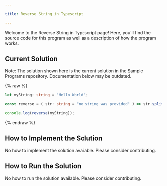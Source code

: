 ```yaml
---

title: Reverse String in Typescript

---
```


Welcome to the Reverse String in Typescript page! Here, you'll find the source code for this program as well as a description of how the program works.

## Current Solution

Note: The solution shown here is the current solution in the Sample Programs repository. Documentation below may be outdated.

{% raw %}

```Typescript
let myString: string = "Hello World";

const reverse = ( str: string = "no string was provided" ) => str.split("").reverse().join("");

console.log(reverse(myString));

```

{% endraw %}

## How to Implement the Solution

No how to implement the solution available. Please consider contributing.

## How to Run the Solution

No how to run the solution available. Please consider contributing.
